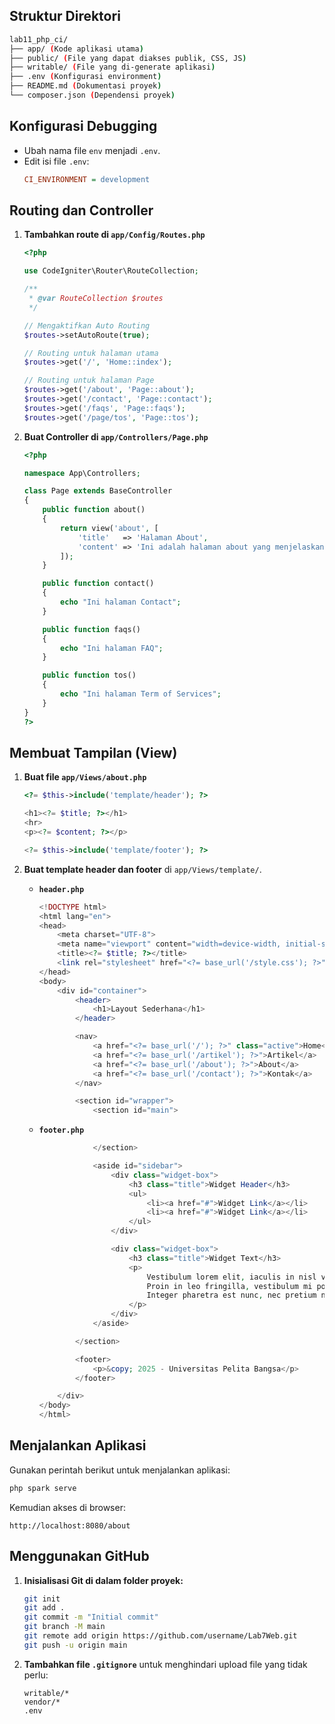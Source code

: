 
## **Struktur Direktori**  
```bash
lab11_php_ci/
├── app/ (Kode aplikasi utama)
├── public/ (File yang dapat diakses publik, CSS, JS)
├── writable/ (File yang di-generate aplikasi)
├── .env (Konfigurasi environment)
├── README.md (Dokumentasi proyek)
└── composer.json (Dependensi proyek)
```

## **Konfigurasi Debugging**  
- Ubah nama file `env` menjadi `.env`.  
- Edit isi file `.env`:  
  ```ini
  CI_ENVIRONMENT = development
  ```

## **Routing dan Controller**  
1. **Tambahkan route di `app/Config/Routes.php`**  
   ```php
   <?php

   use CodeIgniter\Router\RouteCollection;

   /**
    * @var RouteCollection $routes
    */

   // Mengaktifkan Auto Routing
   $routes->setAutoRoute(true);

   // Routing untuk halaman utama
   $routes->get('/', 'Home::index');

   // Routing untuk halaman Page
   $routes->get('/about', 'Page::about');
   $routes->get('/contact', 'Page::contact');
   $routes->get('/faqs', 'Page::faqs');
   $routes->get('/page/tos', 'Page::tos'); 
   ```
   
2. **Buat Controller di `app/Controllers/Page.php`**  
   ```php
   <?php

   namespace App\Controllers;

   class Page extends BaseController
   {
       public function about()
       {
           return view('about', [
               'title'   => 'Halaman About',
               'content' => 'Ini adalah halaman about yang menjelaskan tentang isi halaman ini.'
           ]);
       }

       public function contact()
       {
           echo "Ini halaman Contact";
       }

       public function faqs()
       {
           echo "Ini halaman FAQ";
       }

       public function tos()
       {
           echo "Ini halaman Term of Services";
       }
   }
   ?>
   ```

## **Membuat Tampilan (View)**  
1. **Buat file `app/Views/about.php`**  
   ```php
   <?= $this->include('template/header'); ?>

   <h1><?= $title; ?></h1>
   <hr>
   <p><?= $content; ?></p>

   <?= $this->include('template/footer'); ?>
   ```
   
2. **Buat template header dan footer** di `app/Views/template/`.  
   - **`header.php`**  
     ```php
     <!DOCTYPE html>
     <html lang="en">
     <head>
         <meta charset="UTF-8">
         <meta name="viewport" content="width=device-width, initial-scale=1.0">
         <title><?= $title; ?></title>
         <link rel="stylesheet" href="<?= base_url('/style.css'); ?>">
     </head>
     <body>
         <div id="container">
             <header>
                 <h1>Layout Sederhana</h1>
             </header>

             <nav>
                 <a href="<?= base_url('/'); ?>" class="active">Home</a>
                 <a href="<?= base_url('/artikel'); ?>">Artikel</a>
                 <a href="<?= base_url('/about'); ?>">About</a>
                 <a href="<?= base_url('/contact'); ?>">Kontak</a>
             </nav>

             <section id="wrapper">
                 <section id="main">
     ```

   - **`footer.php`**  
     ```php
                 </section>

                 <aside id="sidebar">
                     <div class="widget-box">
                         <h3 class="title">Widget Header</h3>
                         <ul>
                             <li><a href="#">Widget Link</a></li>
                             <li><a href="#">Widget Link</a></li>
                         </ul>
                     </div>

                     <div class="widget-box">
                         <h3 class="title">Widget Text</h3>
                         <p>
                             Vestibulum lorem elit, iaculis in nisl volutpat, malesuada tincidunt arcu. 
                             Proin in leo fringilla, vestibulum mi porta, faucibus felis. 
                             Integer pharetra est nunc, nec pretium nunc pretium ac.
                         </p>
                     </div>
                 </aside>

             </section>

             <footer>
                 <p>&copy; 2025 - Universitas Pelita Bangsa</p>
             </footer>

         </div>
     </body>
     </html>
     ```

## **Menjalankan Aplikasi**  
Gunakan perintah berikut untuk menjalankan aplikasi:  
```bash
php spark serve
```
Kemudian akses di browser:  
```
http://localhost:8080/about
```

## **Menggunakan GitHub**  
1. **Inisialisasi Git di dalam folder proyek:**  
   ```bash
   git init
   git add .
   git commit -m "Initial commit"
   git branch -M main
   git remote add origin https://github.com/username/Lab7Web.git
   git push -u origin main
   ```
2. **Tambahkan file `.gitignore`** untuk menghindari upload file yang tidak perlu:  
   ```
   writable/*
   vendor/*
   .env
   ```
